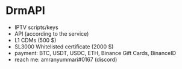 # DrmAPI
- IPTV scripts/keys
- API (according to the service)
- L1 CDMs (500 $)
- SL3000 Whitelisted certificate (2000 $)
- payment: BTC, USDT, USDC, ETH, Binance Gift Cards, BinanceID
- reach me: amranyummari#0167 (discord)
